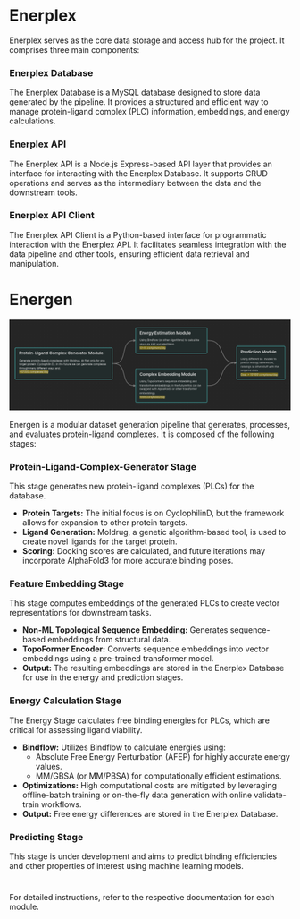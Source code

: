 # Enerplex

Enerplex serves as the core data storage and access hub for the project. It comprises three main components:

### Enerplex Database
The Enerplex Database is a MySQL database designed to store data generated by the pipeline. It provides a structured and efficient way to manage protein-ligand complex (PLC) information, embeddings, and energy calculations.

### Enerplex API
The Enerplex API is a Node.js Express-based API layer that provides an interface for interacting with the Enerplex Database. It supports CRUD operations and serves as the intermediary between the data and the downstream tools.

### Enerplex API Client
The Enerplex API Client is a Python-based interface for programmatic interaction with the Enerplex API. It facilitates seamless integration with the data pipeline and other tools, ensuring efficient data retrieval and manipulation.

# Energen

![Pipeline](.misc/pipeline.png)

Energen is a modular dataset generation pipeline that generates, processes, and evaluates protein-ligand complexes. It is composed of the following stages:

### Protein-Ligand-Complex-Generator Stage
This stage generates new protein-ligand complexes (PLCs) for the database.
- **Protein Targets:** The initial focus is on CyclophilinD, but the framework allows for expansion to other protein targets.
- **Ligand Generation:** Moldrug, a genetic algorithm-based tool, is used to create novel ligands for the target protein.
- **Scoring:** Docking scores are calculated, and future iterations may incorporate AlphaFold3 for more accurate binding poses.

### Feature Embedding Stage
This stage computes embeddings of the generated PLCs to create vector representations for downstream tasks.
- **Non-ML Topological Sequence Embedding:** Generates sequence-based embeddings from structural data.
- **TopoFormer Encoder:** Converts sequence embeddings into vector embeddings using a pre-trained transformer model.
- **Output:** The resulting embeddings are stored in the Enerplex Database for use in the energy and prediction stages.

### Energy Calculation Stage
The Energy Stage calculates free binding energies for PLCs, which are critical for assessing ligand viability.
- **Bindflow:** Utilizes Bindflow to calculate energies using:
  - Absolute Free Energy Perturbation (AFEP) for highly accurate energy values.
  - MM/GBSA (or MM/PBSA) for computationally efficient estimations.
- **Optimizations:** High computational costs are mitigated by leveraging offline-batch training or on-the-fly data generation with online validate-train workflows.
- **Output:** Free energy differences are stored in the Enerplex Database.

### Predicting Stage
This stage is under development and aims to predict binding efficiencies and other properties of interest using machine learning models.

# 

For detailed instructions, refer to the respective documentation for each module.
